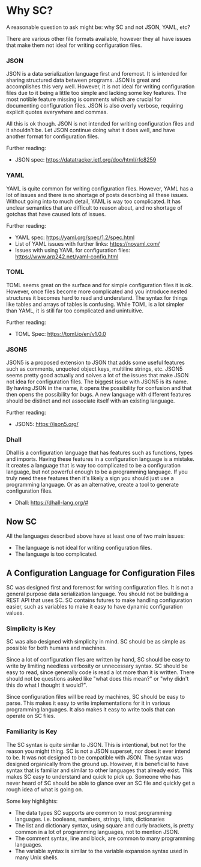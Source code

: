 # Why SC?

A reasonable question to ask might be: why SC and not JSON, YAML, etc?

There are various other file formats available, however they all have issues that make them not
ideal for writing configuration files.

### JSON

JSON is a data serialization language first and foremost. It is intended for sharing structured
data between programs. JSON is great and accomplishes this very well. However, it is not ideal
for writing configuration files due to it being a little too simple and lacking some key features.
The most notible feature missing is comments which are crucial for documenting configuration files.
JSON is also overly verbose, requiring explicit quotes everywhere and commas.

All this is ok though. JSON is not intended for writing configuration files and it shouldn't be.
Let JSON continue doing what it does well, and have another format for configuration files.

Further reading:

- JSON spec: https://datatracker.ietf.org/doc/html/rfc8259

### YAML

YAML is quite common for writing configuration files. However, YAML has a lot of issues and
there is no shortage of posts describing all these issues. Without going into to much detail,
YAML is way too complicated. It has unclear semantics that are difficult to reason about, and no
shortage of gotchas that have caused lots of issues.

Further reading:

- YAML spec: https://yaml.org/spec/1.2/spec.html
- List of YAML issues with further links: https://noyaml.com/
- Issues with using YAML for configuration files: https://www.arp242.net/yaml-config.html

### TOML

TOML seems great on the surface and for simple configuration files it is ok. However, once
files become more complicated and you introduce nested structures it becomes hard to read and
understand. The syntax for things like tables and arrays of tables is confusing. While TOML
is a lot simpler than YAML, it is still far too complicated and unintuitive.

Further reading:

- TOML Spec: https://toml.io/en/v1.0.0

### JSON5

JSON5 is a proposed extension to JSON that adds some useful features such as comments,
unquoted object keys, multiline strings, etc. JSON5 seems pretty good actually and solves
a lot of the issues that make JSON not idea for configuration files. The biggest issue with JSON5
is its name. By having JSON in the name, it opens the possibility for confusion and that then
opens the possibility for bugs. A new language with different features should be distinct and not
associate itself with an existing language.

Further reading:

- JSON5: https://json5.org/

### Dhall

Dhall is a configuration language that has features such as functions, types and imports.
Having these features in a configuration language is a mistake. It creates a language that is
way too complicated to be a configuration language, but not powerful enough to be a programming language.
If you truly need these features then it's likely a sign you should just use a programming language.
Or as an alternative, create a tool to generate configuration files.

- Dhall: https://dhall-lang.org/#

## Now SC

All the languages described above have at least one of two main issues:

- The language is not ideal for writing configuration files.
- The language is too complicated.

## A Configuration Language for Configuration Files

SC was designed first and foremost for writing configuration files. It is not a general purpose
data serialization language. You should not be building a REST API that uses SC. SC contains futures
to make handling configuration easier, such as variables to make it easy to have dynamic configuration values.

### Simplicity is Key

SC was also designed with simplicity in mind. SC should be as simple as possible for both humans and machines.

Since a lot of configuration files are written by hand, SC should be easy to write by limiting needless verbosity
or unnecessary syntax. SC should be easy to read, since generally code is read a lot more than it is written.
There should not be questions asked like "what does this mean?" or "why didn't this do what I thought it would?".

Since configuration files will be read by machines, SC should be easy to parse. This makes it easy to write implementations
for it in various programming languages. It also makes it easy to write tools that can operate on SC files.

### Familiarity is Key

The SC syntax is quite similar to JSON. This is intentional, but not for the reason you might thing. SC is not a JSON superset,
nor does it ever intend to be. It was not designed to be compatible with JSON. The syntax was designed organically from the ground up.
However, it is beneficial to have syntax that is familiar and similar to other languages that already exist. This makes SC easy
to understand and quick to pick up. Someone who has never heard of SC should be able to glance over an SC file and quickly get a rough idea
of what is going on.

Some key highlights:

- The data types SC supports are common to most programming languages. i.e. booleans, numbers, strings, lists, dictionaries
- The list and dictionary syntax, using square and curly brackets, is pretty common in a lot of programming languages, not to mention JSON.
- The comment syntax, line and block, are common to many programming languages.
- The variable syntax is similar to the variable expansion syntax used in many Unix shells.
